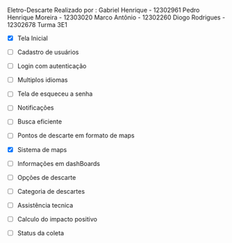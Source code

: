 Eletro-Descarte
Realizado por :
Gabriel Henrique - 12302961
Pedro Henrique Moreira - 12303020
Marco Antônio - 12302260
Diogo Rodrigues - 12302678
Turma 3E1

- [x] Tela Inicial 
- [ ] Cadastro de usuários
- [ ] Login com autenticação
- [ ] Multiplos idiomas
- [ ] Tela de esqueceu a senha
- [ ] Notificações
- [ ] Busca eficiente
- [ ] Pontos de descarte em formato de maps
- [x] Sistema de maps
- [ ] Informações em dashBoards
- [ ] Opções de descarte
- [ ] Categoria de descartes
- [ ] Assistência tecnica
- [ ] Calculo do impacto positivo
- [ ] Status da coleta




